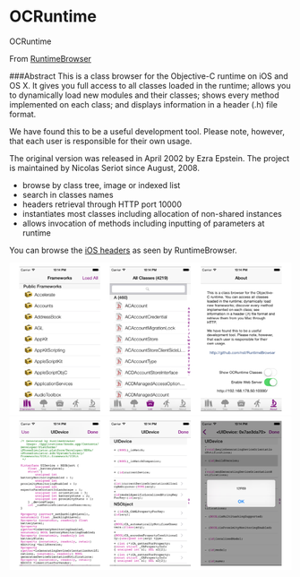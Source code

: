 # OCRuntime
OCRuntime

From [RuntimeBrowser](https://github.com/nst/RuntimeBrowser)

###Abstract
This is a class browser for the Objective-C runtime on iOS and OS X. It gives you full access to all classes loaded in the runtime; allows you to dynamically load new modules and their classes; shows every method implemented on each class; and displays information in a header (.h) file format.

We have found this to be a useful development tool. Please note, however, that each user is responsible for their own usage.

The original version was released in April 2002 by Ezra Epstein. The project is maintained by Nicolas Seriot since August, 2008.

  * browse by class tree, image or indexed list
  * search in classes names
  * headers retrieval through HTTP port 10000
  * instantiates most classes including allocation of non-shared instances
  * allows invocation of methods including inputting of parameters at runtime

You can browse the [iOS headers](https://github.com/nst/iOS-Runtime-Headers) as seen by RuntimeBrowser.

![RuntimeBrowser](screenshot/screenshot_iphone.png "RuntimeBrowser iPhone")
![RuntimeBrowser](screenshot/screenshot_iphone_2.png "RuntimeBrowser iPhone")
